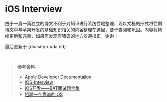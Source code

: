 # iOS Interview

由于一篇一篇独立的博文不利于对知识进行系统性地整理，现以文档的形式将往期博文中与苹果开发的基础知识相关的内容整理在这里，便于查阅和巩固。内容将持续更新和完善，如果您发现有错误的地方欢迎指正，谢谢！

最后更新于 {docsify-updated}



<br>

> **参考资料**
> - [Apple Developer Documentation](https://developer.apple.com/documentation/)
> - [iOS-Interview](https://ios.nobady.cn/)
> - [iOS开发——BAT面试题合集](https://www.jianshu.com/p/75e4b9fdcf41)
> - [招聘一个靠谱的iOS](https://github.com/ChenYilong/iOSInterviewQuestions)

